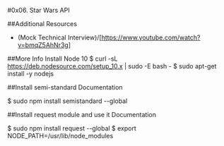 #0x06. Star Wars API

##Additional Resources
- (Mock Technical Interview)/[https://www.youtube.com/watch?v=bmqZ5AhNr3g]

##More Info
Install Node 10
$ curl -sL https://deb.nodesource.com/setup_10.x | sudo -E bash -
$ sudo apt-get install -y nodejs

##Install semi-standard
Documentation

$ sudo npm install semistandard --global

##Install request module and use it
Documentation

$ sudo npm install request --global
$ export NODE_PATH=/usr/lib/node_modules
